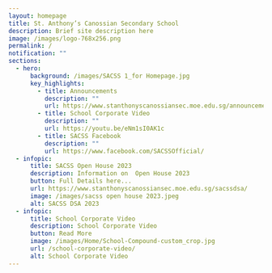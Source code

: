 ```yaml
---
layout: homepage
title: St. Anthony’s Canossian Secondary School
description: Brief site description here
image: /images/logo-768x256.png
permalink: /
notification: ""
sections:
  - hero:
      background: /images/SACSS 1_for Homepage.jpg
      key_highlights:
        - title: Announcements
          description: ""
          url: https://www.stanthonyscanossiansec.moe.edu.sg/announcements/
        - title: School Corporate Video
          description: ""
          url: https://youtu.be/eNm1sI0AK1c
        - title: SACSS Facebook
          description: ""
          url: https://www.facebook.com/SACSSOfficial/
  - infopic:
      title: SACSS Open House 2023
      description: Information on  Open House 2023
      button: Full Details here...
      url: https://www.stanthonyscanossiansec.moe.edu.sg/sacssdsa/
      image: /images/sacss open house 2023.jpeg
      alt: SACSS DSA 2023
  - infopic:
      title: School Corporate Video
      description: School Corporate Video
      button: Read More
      image: /images/Home/School-Compound-custom_crop.jpg
      url: /school-corporate-video/
      alt: School Corporate Video
---
```

